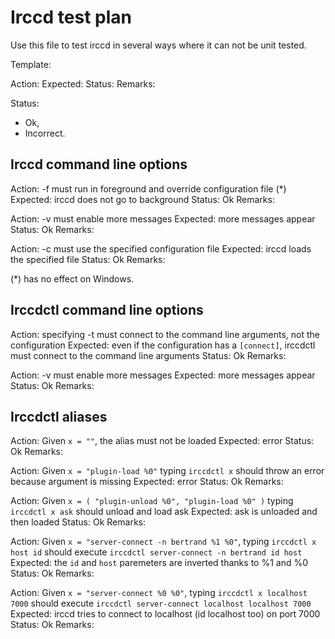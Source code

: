 Irccd test plan
===============

Use this file to test irccd in several ways where it can not be unit tested.

Template:

Action:
Expected:
Status:
Remarks:

Status:

  - Ok,
  - Incorrect.

## Irccd command line options

Action: -f must run in foreground and override configuration file (*)
Expected: irccd does not go to background
Status: Ok
Remarks:

Action: -v must enable more messages
Expected: more messages appear
Status: Ok
Remarks:

Action: -c must use the specified configuration file
Expected: irccd loads the specified file
Status: Ok
Remarks:

(*) has no effect on Windows.

## Irccdctl command line options

Action: specifying -t must connect to the command line arguments, not the configuration
Expected: even if the configuration has a `[connect]`, irccdctl must connect to the command line arguments
Status: Ok
Remarks:

Action: -v must enable more messages
Expected: more messages appear
Status: Ok
Remarks:

## Irccdctl aliases

Action: Given `x = ""`, the alias must not be loaded
Expected: error
Status: Ok
Remarks:

Action: Given `x = "plugin-load %0"` typing `irccdctl x` should throw an error because argument is missing
Expected: error
Status: Ok
Remarks:

Action: Given `x = ( "plugin-unload %0", "plugin-load %0" )` typing `irccdctl x ask` should unload and load ask
Expected: ask is unloaded and then loaded
Status: Ok
Remarks:

Action: Given `x = "server-connect -n bertrand %1 %0"`, typing `irccdctl x host id` should execute `irccdctl server-connect -n bertrand id host`
Expected: the `id` and `host` paremeters are inverted thanks to %1 and %0
Status: Ok
Remarks:

Action: Given `x = "server-connect %0 %0"`, typing `irccdctl x localhost 7000` should execute `irccdctl server-connect localhost localhost 7000`
Expected: irccd tries to connect to localhost (id localhost too) on port 7000
Status: Ok
Remarks:
